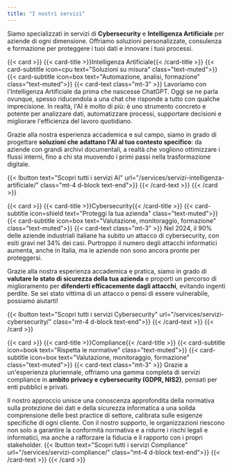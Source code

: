 ```yaml
---
title: "I nostri servizi"
---
```


Siamo specializzati in servizi di **Cybersecurity** e **Intelligenza Artificiale** per aziende di ogni dimensione. Offriamo soluzioni personalizzate, consulenza e formazione per proteggere i tuoi dati e innovare i tuoi processi.

{{< card >}}
  {{< card-title >}}Intelligenza Artificiale{{< /card-title >}}
  {{< card-subtitle icon=cpu text="Soluzioni su misura" class="text-muted">}}
  {{< card-subtitle icon=box text="Automazione, analisi, formazione" class="text-muted">}}
  {{< card-text class="mt-3" >}}
Lavoriamo con l'Intelligenza Artificiale da prima che nascesse ChatGPT. Oggi se ne parla ovunque, spesso riducendola a una chat che risponde a tutto con qualche imprecisione. In realtà, l'AI è molto di più: è uno strumento concreto e potente per analizzare dati, automatizzare processi, supportare decisioni e migliorare l'efficienza del lavoro quotidiano.

Grazie alla nostra esperienza accademica e sul campo, siamo in grado di progettare **soluzioni che adattano l'AI al tuo contesto specifico**: da aziende con grandi archivi documentali, a realtà che vogliono ottimizzare i flussi interni, fino a chi sta muovendo i primi passi nella trasformazione digitale.

{{< lbutton text="Scopri tutti i servizi AI" url="/services/servizi-intelligenza-artificiale/" class="mt-4 d-block text-end">}}
  {{< /card-text >}}
{{< /card >}}


{{< card >}}
  {{< card-title >}}Cybersecurity{{< /card-title >}}
  {{< card-subtitle icon=shield text="Proteggi la tua azienda" class="text-muted">}}
  {{< card-subtitle icon=box text="Valutazione, monitoraggio, formazione" class="text-muted">}}
  {{< card-text class="mt-3" >}}
Nel 2024, il 90% delle aziende industriali italiane ha subito un attacco di cybersecurity, con esiti gravi nel 34% dei casi. Purtroppo il numero degli attacchi informatici aumenta, anche in Italia, ma le aziende non sono ancora pronte per proteggersi.

Grazie alla nostra esperienza accademica e pratica, siamo in grado di **valutare lo stato di sicurezza della tua azienda** e proporti un percorso di miglioramento per **difenderti efficacemente dagli attacchi**, evitando ingenti perdite. Se sei stato vittima di un attacco o pensi di essere vulnerabile, possiamo aiutarti!

{{< lbutton text="Scopri tutti i servizi Cybersecurity" url="/services/servizi-cybersecurity/" class="mt-4 d-block text-end">}}
  {{< /card-text >}}
{{< /card >}}


{{< card >}}
  {{< card-title >}}Compliance{{< /card-title >}}
  {{< card-subtitle icon=book text="Rispetta le normative" class="text-muted">}}
  {{< card-subtitle icon=box text="Valutazione, monitoraggio, formazione" class="text-muted">}}
  {{< card-text class="mt-3" >}}
Grazie a un'esperienza pluriennale, offriamo una gamma completa di servizi compliance in **ambito privacy e cybersecurity (GDPR, NIS2)**, pensati per enti pubblici e privati.

Il nostro approccio unisce una conoscenza approfondita della normativa sulla protezione dei dati e della sicurezza informatica a una solida comprensione delle best practice di settore, calibrata sulle esigenze specifiche di ogni cliente.
Con il nostro supporto, le organizzazioni riescono non solo a garantire la conformità normativa e a ridurre i rischi legali e informatici, ma anche a rafforzare la fiducia e il rapporto con i propri stakeholder.
{{< lbutton text="Scopri tutti i servizi Compliance" url="/services/servizi-compliance/" class="mt-4 d-block text-end">}}
  {{< /card-text >}}
{{< /card >}}
